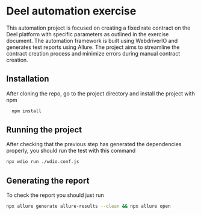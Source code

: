 
# Deel automation exercise

This automation project is focused on creating a fixed rate contract on the Deel platform with specific parameters as outlined in the exercise document. The automation framework is built using WebdriverIO and generates test reports using Allure. The project aims to streamline the contract creation process and minimize errors during manual contract creation.



## Installation

After cloning the repo, go to the project directory and install the project with npm

```bash
  npm install
```


## Running the project

After checking that the previous step has generated the dependencies properly, you should run the test with this command

```bash
npx wdio run ./wdio.conf.js  
```

## Generating the report

To check the report you should just run

```bash
npx allure generate allure-results --clean && npx allure open
```
     